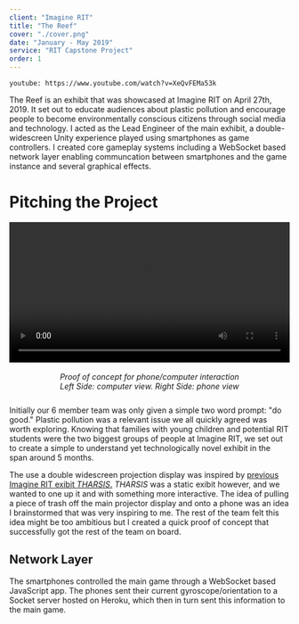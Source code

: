```yaml
---
client: "Imagine RIT"
title: "The Reef"
cover: "./cover.png"
date: "January - May 2019"
service: "RIT Capstone Project"
order: 1
---
```


`youtube: https://www.youtube.com/watch?v=XeQvFEMa53k`


The Reef is an exhibit that was showcased at Imagine RIT on April 27th, 2019. It set out to educate audiences about plastic pollution and encourage people to become environmentally conscious citizens through social media and technology. I acted as the Lead Engineer of the main exhibit, a double-widescreen Unity experience played using smartphones as game controllers. I created core gameplay systems including a WebSocket based network layer enabling communcation between smartphones and the game instance and several graphical effects.

# Pitching the Project

<div style="width: 100%; text-align: center; padding-bottom: 12px;">
    <video autoplay loop style="width: 100%; margin: 0 auto; display: block">
        <source src="./reef_proof_of_concept.mp4" type="video/mp4">
    </video>
    <br />
    <em>
        Proof of concept for phone/computer interaction
        <br /> Left Side: computer view. Right Side: phone view
    </em>
</div>

Initially our 6 member team was only given a simple two word prompt: "do good." Plastic pollution was a relevant issue we all quickly agreed was worth exploring. Knowing that families with young children and potential RIT students were the two biggest groups of people at Imagine RIT, we set out to create a simple to understand yet technologically novel exhibit in the span around 5 months.

The use a double widescreen projection display was inspired by [previous Imagine RIT exibit *THARSIS*.](https://www.youtube.com/watch?v=xGYJ0FaGlvw) *THARSIS* was a static exibit however, and we
wanted to one up it and with something more interactive. The idea of pulling a piece of trash off the main projector display and onto a phone was an idea I brainstormed that was very inspiring to me.
The rest of the team felt this idea might be too ambitious but I created a quick proof of concept that successfully got the rest of the team on board.

## Network Layer

The smartphones controlled the main game through a WebSocket based JavaScript app.
The phones sent their current gyroscope/orientation to a Socket server hosted on
Heroku, which then in turn sent this information to the main game. 